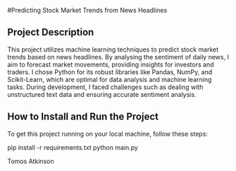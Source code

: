 #Predicting Stock Market Trends from News Headlines

## Project Description
This project utilizes machine learning techniques to predict stock market trends based on news headlines. By analysing the sentiment of daily news, I aim to forecast market movements, providing insights for investors and traders. I chose Python for its robust libraries like Pandas, NumPy, and Scikit-Learn, which are optimal for data analysis and machine learning tasks.
During development, I faced challenges such as dealing with unstructured text data and ensuring accurate sentiment analysis. 

## How to Install and Run the Project
To get this project running on your local machine, follow these steps:

pip install -r requirements.txt
python main.py

Tomos Atkinson
